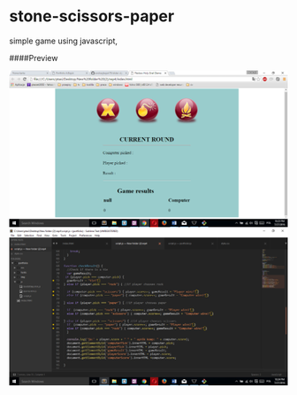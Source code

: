# stone-scissors-paper
simple game using javascript,

####Preview

![flickr-search screenshot](https://github.com/andrzejbajuk79/stone-scissors-paper/blob/master/img/Screenshot%20(13).png?raw=true)
![flickr-search screenshot](https://github.com/andrzejbajuk79/stone-scissors-paper/blob/master/img/Screenshot%20(14).png?raw=true)
